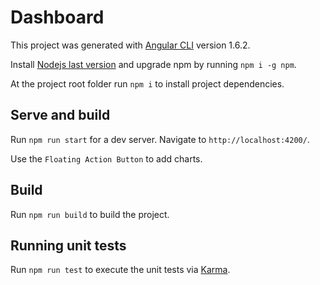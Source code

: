 # Dashboard

This project was generated with [Angular CLI](https://github.com/angular/angular-cli) version 1.6.2.

Install [Nodejs last version](https://nodejs.org/it/download/) and upgrade npm by running `npm i -g npm`.

At the project root folder run `npm i` to install project dependencies.

## Serve and build

Run `npm run start` for a dev server. Navigate to `http://localhost:4200/`.

Use the `Floating Action Button` to add charts.


## Build

Run `npm run build` to build the project.

## Running unit tests

Run `npm run test` to execute the unit tests via [Karma](https://karma-runner.github.io).
